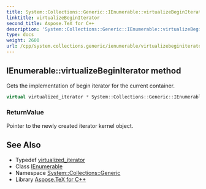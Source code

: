 ```yaml
---
title: System::Collections::Generic::IEnumerable::virtualizeBeginIterator method
linktitle: virtualizeBeginIterator
second_title: Aspose.TeX for C++
description: 'System::Collections::Generic::IEnumerable::virtualizeBeginIterator method. Gets the implementation of begin iterator for the current container in C++.'
type: docs
weight: 2600
url: /cpp/system.collections.generic/ienumerable/virtualizebeginiterator/
---
```

## IEnumerable::virtualizeBeginIterator method


Gets the implementation of begin iterator for the current container.

```cpp
virtual virtualized_iterator * System::Collections::Generic::IEnumerable<T>::virtualizeBeginIterator()
```


### ReturnValue

Pointer to the newly created iterator kernel object.

## See Also

* Typedef [virtualized_iterator](../virtualized_iterator/)
* Class [IEnumerable](../)
* Namespace [System::Collections::Generic](../../)
* Library [Aspose.TeX for C++](../../../)
